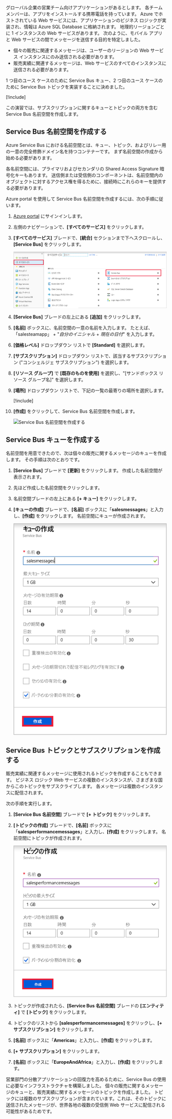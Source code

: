 グローバル企業の営業チーム向けアプリケーションがあるとします。 各チーム メンバーは、アプリをインストールする携帯電話を持っています。 Azure でホストされている Web サービスには、アプリケーションのビジネス ロジックが実装され、情報は Azure SQL Database に格納されます。 地理的リージョンごとに 1 インスタンスの Web サービスがあります。 次のように、モバイル アプリと Web サービスの間でメッセージを送信する目的を特定しました。

- 個々の販売に関連するメッセージは、ユーザーのリージョンの Web サービス インスタンスにのみ送信される必要があります。
- 販売実績に関連するメッセージは、Web サービスのすべてのインスタンスに送信される必要があります。

1 つ目のユース ケースのために Service Bus キュー、2 つ目のユース ケースのために Service Bus トピックを実装することに決めました。

[!include[](../../../includes/azure-sandbox-activate.md)]

この演習では、サブスクリプションに関するキューとトピックの両方を含む Service Bus 名前空間を作成します。

## <a name="create-a-service-bus-namespace"></a>Service Bus 名前空間を作成する

Azure Service Bus における名前空間とは、キュー、トピック、およびリレー用の一意の完全修飾ドメイン名を持つコンテナーです。 まず名前空間の作成から始める必要があります。

各名前空間には、プライマリおよびセカンダリの Shared Access Signature 暗号化キーもあります。 送信側または受信側のコンポーネントは、名前空間内のオブジェクトに対するアクセス権を得るために、接続時にこれらのキーを提供する必要があります。

Azure portal を使用して Service Bus 名前空間を作成するには、次の手順に従います。

1. [Azure portal](https://portal.azure.com/triplecrownlabs.onmicrosoft.com?azure-portal=true) にサインインします。

1. 左側のナビゲーションで、**[すべてのサービス]** をクリックします。

1. **[すべてのサービス]** ブレードで、**[統合]** セクションまで下へスクロールし、**[Service Bus]** をクリックします。

    ![Service Bus 名前空間を作成する](../media/3-create-namespace-1.png)

1. **[Service Bus]** ブレードの左上にある **[追加]** をクリックします。

1. **[名前]** ボックスに、名前空間の一意の名前を入力します。 たとえば、「salesteamapp」 + "*自分のイニシャル* + *現在の日付*" を入力します。

1. **[価格レベル]** ドロップダウン リストで **[Standard]** を選択します。

1. **[サブスクリプション]** ドロップダウン リストで、該当するサブスクリプション ("コンシェルジェ サブスクリプション") を選択します。

1. **[リソース グループ]** で **[既存のものを使用]** を選択し、"<rgn>[サンドボックス リソース グループ名]</rgn>" を選択します。

1. **[場所]** ドロップダウン リストで、下記の一覧の最寄りの場所を選択します。

    [!include[](../../../includes/azure-sandbox-regions-first-mention-note-friendly.md)]

1. **[作成]** をクリックして、Service Bus 名前空間を作成します。

    ![Service Bus 名前空間を作成する](../media/3-create-namespace-2.png)

## <a name="create-a-service-bus-queue"></a>Service Bus キューを作成する

名前空間を用意できたので、次は個々の販売に関するメッセージのキューを作成します。 その手順は次のとおりです。

1. **[Service Bus]** ブレードで **[更新]** をクリックします。 作成した名前空間が表示されます。

1. 先ほど作成した名前空間をクリックします。

1. 名前空間ブレードの左上にある **[+ キュー]** をクリックします。

1. **[キューの作成]** ブレードで、**[名前]** ボックスに「**salesmessages**」と入力し、**[作成]** をクリックします。 名前空間にキューが作成されます。

    ![キューの作成](../media/3-create-queue.png)

## <a name="create-a-service-bus-topic-and-subscriptions"></a>Service Bus トピックとサブスクリプションを作成する

販売実績に関連するメッセージに使用されるトピックを作成することもできます。 ビジネス ロジック Web サービスの複数のインスタンスが、さまざまな国からこのトピックをサブスクライブします。 各メッセージは複数のインスタンスに配信されます。

次の手順を実行します。

1. **[Service Bus 名前空間]** ブレードで **[+ トピック]** をクリックします。

1. **[トピックの作成]** ブレードで、**[名前]** ボックスに「**salesperformancemessages**」と入力し、**[作成]** をクリックします。 名前空間にトピックが作成されます。

    ![トピックの作成](../media/3-create-topic.png)

1. トピックが作成されたら、**[Service Bus 名前空間]** ブレードの **[エンティティ]** で **[トピック]** をクリックします。

1. トピックのリストから **[salesperformancemessages]** をクリックし、**[+ サブスクリプション]** をクリックします。

1. **[名前]** ボックスに「**Americas**」と入力し、**[作成]** をクリックします。

1. **[+ サブスクリプション]** をクリックします。

1. **[名前]** ボックスに「**EuropeAndAfrica**」と入力し、**[作成]** をクリックします。

営業部門の分散アプリケーションの回復力を高めるために、Service Bus の使用に必要なインフラストラクチャを構築しました。 個々の販売に関するメッセージのキューと、販売実績に関するメッセージのトピックを作成しました。 トピックには複数のサブスクリプションが含まれています。これは、そのトピックに送信されたメッセージが、世界各地の複数の受信側 Web サービスに配信される可能性があるためです。
